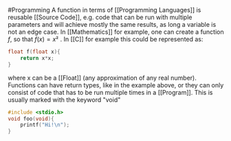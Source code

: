 #Programming 
A function in terms of [[Programming Languages]] is reusable [[Source Code]], e.g. code that can be run with multiple parameters and will achieve mostly the same results, as long a variable is not an edge case.
In [[Mathematics]] for example, one can create a function $f$, so that $f(x) = x²$ . In [[C]] for example this could be represented as:
```C
float f(float x){
	return x*x;
}
```
where x can be a [[Float]] (any approximation of any real number).
Functions can have return types, like in the example above, or they can only consist of code that has to be run multiple times in a [[Program]]. This is usually marked with the keyword "void"
```C
#include <stdio.h>
void foo(void){
	printf("Hi!\n");
}
```
